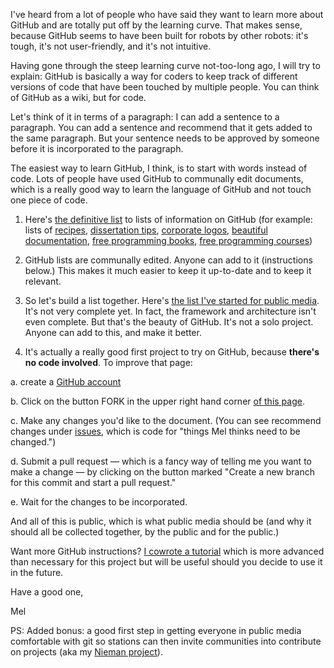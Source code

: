 I've heard from a lot of people who have said they want to learn more about GitHub and are totally put off by the learning curve. That makes sense, because GitHub seems to have been built for robots by other robots: it's tough, it's not user-friendly, and it's not intuitive.

Having gone through the steep learning curve not-too-long ago, I will try to explain: GitHub is basically a way for coders to keep track of different versions of code that have been touched by multiple people. You can think of GitHub as a wiki, but for code.

Let's think of it in terms of a paragraph: I can add a sentence to a paragraph. You can add a sentence and recommend that it gets added to the same paragraph. But your sentence needs to be approved by someone before it is incorporated to the paragraph.

The easiest way to learn GitHub, I think, is to start with words instead of code. Lots of people have used GitHub to communally edit documents, which is a really good way to learn the language of GitHub and not touch one piece of code.

1. Here's [the definitive list](https://github.com/jnv/lists) to lists of information on GitHub (for example: lists of [recipes](https://github.com/obfuscurity/food-recipes), [dissertation tips](https://github.com/katychuang/dissertation-tips), [corporate logos](https://github.com/marketreef/corporate-logos), [beautiful documentation](https://github.com/PharkMillups/beautiful-docs), [free programming books](https://github.com/vhf/free-programming-books), [free programming courses](https://github.com/fffaraz/free-programming-courses))

2. GitHub lists are communally edited. Anyone can add to it (instructions below.) This makes it much easier to keep it up-to-date and to keep it relevant.

3. So let's build a list together. Here's [the list I've started for public media](https://github.com/melodykramer/PublicMedia). It's not very complete yet. In fact, the framework and architecture isn't even complete. But that's the beauty of GitHub. It's not a solo project. Anyone can add to this, and make it better.

4. It's actually a really good first project to try on GitHub, because **there's no code involved**. To improve that page:

a. create a [GitHub account](https://github.com/)

b. Click on the button FORK in the upper right hand corner [of this page](https://github.com/melodykramer/PublicMedia).

c. Make any changes you'd like to the document. (You can see recommend changes under [issues](https://github.com/melodykramer/PublicMedia/issues), which is code for "things Mel thinks need to be changed.")

d. Submit a pull request — which is a fancy way of telling me you want to make a change — by clicking on the button marked "Create a new branch for this commit and start a pull request."

e. Wait for the changes to be incorporated.

And all of this is public, which is what public media should be (and why it should all be collected together, by the public and for the public.)

Want more GitHub instructions? [I cowrote a tutorial](https://18f.gsa.gov/2015/03/03/how-to-use-github-and-the-terminal-a-guide/) which is more advanced than necessary for this project but will be useful should you decide to use it in the future.

Have a good one,

Mel

PS: Added bonus: a good first step in getting everyone in public media comfortable with git so stations can then invite communities into contribute on projects (aka my [Nieman project](http://melodykramer.github.io/2015/02/25/nieman-thoughts/)). 
